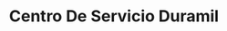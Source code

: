---
title: "Centro De Servicio Duramil"
url: /san-vicente/centro-de-servicio-duramil/
shop: reparación de automóviles
---